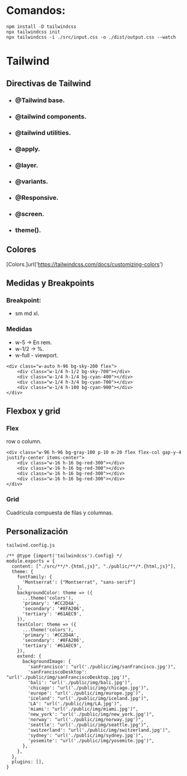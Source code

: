 # Comandos:
```
npm install -D tailwindcss
npx tailwindcss init
npx tailwindcss -i ./src/input.css -o ./dist/output.css --watch
```
# Tailwind

## Directivas de Tailwind

- ### @Tailwind base.
- ### @tailwind components.
- ### @tailwind utilities.
- ### @apply.
- ### @layer.
- ### @variants.
- ### @Responsive.
- ### @screen.
- ### theme().


## Colores

[Colors.]url('https://tailwindcss.com/docs/customizing-colors')

## Medidas y Breakpoints

### Breakpoint:
- sm md xl.
### Medidas
- w-5 -> En rem.
- w-1/2 -> %.
- w-full - viewport.

```
<div class="w-auto h-96 bg-sky-200 flex">
    <div class="w-1/4 h-1/2 bg-sky-700"></div>
    <div class="w-1/4 h-1/4 bg-cyan-400"></div>
    <div class="w-1/4 h-3/4 bg-cyan-700"></div>
    <div class="w-1/4 h-100 bg-cyan-900"></div>
</div>
```

## Flexbox y grid

### Flex
row o column.

```
<div class="w-96 h-96 bg-gray-100 p-10 m-20 flex flex-col gap-y-4 justify-center items-center">
    <div class="w-16 h-16 bg-red-300"></div>
    <div class="w-16 h-16 bg-red-300"></div>
    <div class="w-16 h-16 bg-red-300"></div>
    <div class="w-16 h-16 bg-red-300"></div>
</div>
```

### Grid 
Cuadrícula compuesta de filas y columnas.

## Personalización

```
tailwind.config.js

/** @type {import('tailwindcss').Config} */
module.exports = {
  content: ["./src/**/*.{html,js}", "./public/**/*.{html,js}"],
  theme: {
    fontFamily: {
      'Montserrat': ["Montserrat", "sans-serif"]
    },
    backgroundColor: theme => ({
      ...theme('colors'),
      'primary': '#CC2D4A',
      'secondary': '#8FA206',
      'tertiary': '#61AEC9',
    }),
    textColor: theme => ({
      ...theme('colors'),
      'primary': '#CC2D4A',
      'secondary': '#8FA206',
      'tertiary': '#61AEC9',
    }),
    extend: {
      backgroundImage: {
        'sanFrancisco': "url('./public/img/sanFrancisco.jpg')",
        'sanFranciscoDesktop': "url('./public/img/sanFranciscoDesktop.jpg')",
        'bali': "url('./public/img/bali.jpg')",
        'chicago': "url('./public/img/chicago.jpg')",
        'europe': "url('./public/img/europe.jpg')",
        'iceland': "url('./public/img/iceland.jpg')",
        'LA': "url('./public/img/LA.jpg')",
        'miami': "url('./public/img/miami.jpg')",
        'new_york': "url('./public/img/new_york.jpg')",
        'norway': "url('./public/img/norway.jpg')",
        'seattle': "url('./public/img/seattle.jpg')",
        'switzerland': "url('./public/img/switzerland.jpg')",
        'sydney': "url('./public/img/sydney.jpg')",
        'yosemite': "url('./public/img/yosemite.jpg')",
      },
    },
  },
  plugins: [],
}
```